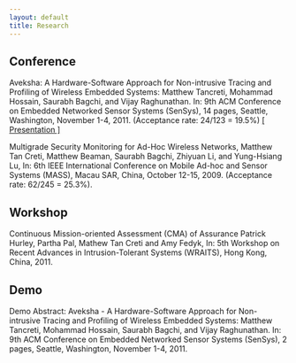 ```yaml
---
layout: default
title: Research
---
```


Conference
----------

Aveksha: A Hardware-Software Approach for Non-intrusive Tracing and Profiling of
Wireless Embedded Systems: Matthew Tancreti, Mohammad Hossain, Saurabh Bagchi,
and Vijay Raghunathan. In: 9th ACM Conference on Embedded Networked Sensor Systems (SenSys),
14 pages, Seattle, Washington, November 1-4, 2011. (Acceptance rate: 24/123 = 19.5%)
[\[ Presentation \]](documents/presentation-aveksha-sensys2011.pdf)

Multigrade Security Monitoring for Ad-Hoc Wireless Networks, Matthew Tan Creti,
Matthew Beaman, Saurabh Bagchi, Zhiyuan Li, and Yung-Hsiang Lu, In: 6th IEEE
International Conference on Mobile Ad-hoc and Sensor Systems (MASS), Macau SAR, China,
October 12-15, 2009. (Acceptance rate: 62/245 = 25.3%).

Workshop
--------

Continuous Mission-oriented Assessment (CMA) of Assurance Patrick Hurley,
Partha Pal, Mathew Tan Creti and Amy Fedyk, In: 5th Workshop on Recent Advances
in Intrusion-Tolerant Systems (WRAITS), Hong Kong, China, 2011.

Demo
----

Demo Abstract: Aveksha - A Hardware-Software Approach for Non-intrusive Tracing and Profiling of
Wireless Embedded Systems: Matthew Tancreti, Mohammad Hossain, Saurabh Bagchi,
and Vijay Raghunathan. In: 9th ACM Conference on Embedded Networked Sensor Systems (SenSys),
2 pages, Seattle, Washington, November 1-4, 2011.
